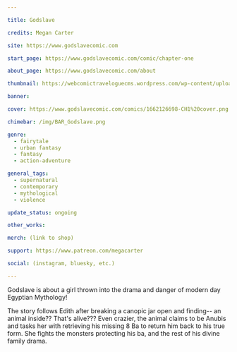 ```yaml
---

title: Godslave

credits: Megan Carter

site: https://www.godslavecomic.com

start_page: https://www.godslavecomic.com/comic/chapter-one

about_page: https://www.godslavecomic.com/about

thumbnail: https://webcomictraveloguecms.wordpress.com/wp-content/uploads/2024/02/hubbox_godslave.png

banner:

cover: https://www.godslavecomic.com/comics/1662126698-CH1%20cover.png

chimebar: /img/BAR_Godslave.png

genre:
  - fairytale
  - urban fantasy
  - fantasy
  - action-adventure

general_tags: 
  - supernatural
  - contemporary 
  - mythological
  - violence

update_status: ongoing

other_works:

merch: (link to shop)

support: https://www.patreon.com/megacarter

social: (instagram, bluesky, etc.)

---
```


Godslave is about a girl thrown into the drama and danger of modern day Egyptian Mythology!

The story follows Edith after breaking a canopic jar open and finding-- an animal inside?? That's alive??? Even crazier, the animal claims to be Anubis and tasks her with retrieving his missing 8 Ba to return him back to his true form. She fights the monsters protecting his ba, and the rest of his divine family drama. 